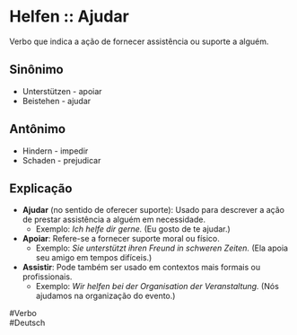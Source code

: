 # Helfen :: Ajudar
<!--SR:!2024-11-08,4,270-->
Verbo que indica a ação de fornecer assistência ou suporte a alguém.

## Sinônimo
- Unterstützen - apoiar  
- Beistehen - ajudar  

## Antônimo
- Hindern - impedir  
- Schaden - prejudicar  

## Explicação
- **Ajudar** (no sentido de oferecer suporte): Usado para descrever a ação de prestar assistência a alguém em necessidade.
	- Exemplo: *Ich helfe dir gerne.* (Eu gosto de te ajudar.)
- **Apoiar**: Refere-se a fornecer suporte moral ou físico.
	- Exemplo: *Sie unterstützt ihren Freund in schweren Zeiten.* (Ela apoia seu amigo em tempos difíceis.)
- **Assistir**: Pode também ser usado em contextos mais formais ou profissionais.
	- Exemplo: *Wir helfen bei der Organisation der Veranstaltung.* (Nós ajudamos na organização do evento.)

#Verbo  
#Deutsch
